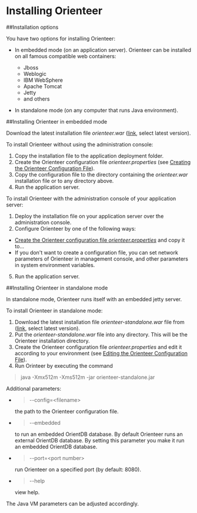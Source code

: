 # Installing Orienteer

##Installation options

You have two options for installing Orienteer:
* In embedded mode (on an application server).   Orienteer can be installed on all famous compatible web containers:
  * Jboss
  * Weblogic
  * IBM WebSphere
  * Apache Tomcat
  * Jetty
  * and others


* In standalone mode (on any computer that runs Java environment).


##Installing Orienteer in embedded mode


Download the latest installation file *orienteer.war* ([link](https://github.com/OrienteerDW/Orienteer/releases), select latest version).

To install Orienteer without using the administration console:
1. Copy the installation file to the  application deployment folder.
2. Create the Orienteer configuration file *orienteer.properties* (see [Creating the Orienteer Configuration File](https://orienteer.gitbooks.io/orienteer/content/editing_the_orienteer_configuration_file.html)).
3. Copy the configuration file to the directory containing the *orienteer.war* installation file or to any directory above.
4. Run the application server.

To install Orienteer with the administration console of your application server:
1. Deploy the installation file on your application server over the administration console.
2. Configure Orienteer by one of the following ways:
  * [Create the Orienteer configuration file *orienteer.properties*](https://orienteer.gitbooks.io/orienteer/content/editing_the_orienteer_configuration_file.html) and copy it to...
  * If you don't want to create a configuration file, you can set network parameters of Orienteer in management console, and other parameters in system environment variables. 
5. Run the application server.


##Installing Orienteer in standalone mode

In standalone mode, Orienteer runs itself with an embedded jetty server.

To install Orienteer in standalone mode:
1. Download the latest installation file *orienteer-standalone.war* file from ([link](https://github.com/OrienteerDW/Orienteer/releases), select latest version).
2. Put the *orienteer-standalone.war* file into any directory. This will be the Orienteer installation directory.
3. Create the Orienteer configuration file *orienteer.properties* and edit it according to your environment (see [Editing the Orienteer Configuration File](https://orienteer.gitbooks.io/orienteer/content/editing_the_orienteer_configuration_file.html)).
5. Run Orinteer by executing the command  
>java -Xmx512m -Xms512m -jar orienteer-standalone.jar

 Additional parameters:
 * >--config=&lt;filename&gt;
   
    the path to the Orienteer configuration file.
 * >--embedded
   
    to run an embedded OrientDB database. By default Orienteer runs an external OrientDB database. By setting this parameter you make it run an embedded OrientDB database.
  * >--port=&lt;port number&gt;
  
    run Orienteer on a specified port (by default: 8080).
 * >--help
   
    view help.
 
 The Java VM parameters can be adjusted accordingly.